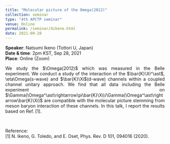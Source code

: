 ```yaml
---
title: "Molecular picture of the Omega(2012)"
collection: seminar
type: "4th APCTP seminar"
venue: Online
permalink: /seminar/4ikeno.html
date: 2021-09-28
---
```


 <b>Speaker</b>: Natsumi Ikeno (Tottori U, Japan)<br>
 <b>Date & time</b>: 2pm KST, Sep 28, 2021 <br>
 <b>Place</b>: Online (Zoom) <br>
      
 <p align=" justify">
  We study the $\Omega(2012)$ which was measured in the Belle experiment. 
  We conduct a study of the interaction of the $\bar{K}\Xi^\ast$, \eta\Omega(s-wave) and $\bar{K}\Xi$(d-wave) channels 
  within a coupled channel unitary approach. We find that all data including the Belle experiment on 
  $\Gamma(\Omega^\ast\rightarrow\pi\bar{K}\Xi)/\Gamma(\Omega^\ast\rightarrow\bar{K}\Xi)$ are compatible with the molecular 
  picture stemming from meson baryon interaction of these channels. In this talk, I report the results based on Ref. [1].
 </p>
 
 <p style="margin-bottom:1.2cm"></p>
 
 Reference:<br>
[1] N. Ikeno, G. Toledo, and E. Oset, Phys. Rev. D 101, 094016 (2020).

